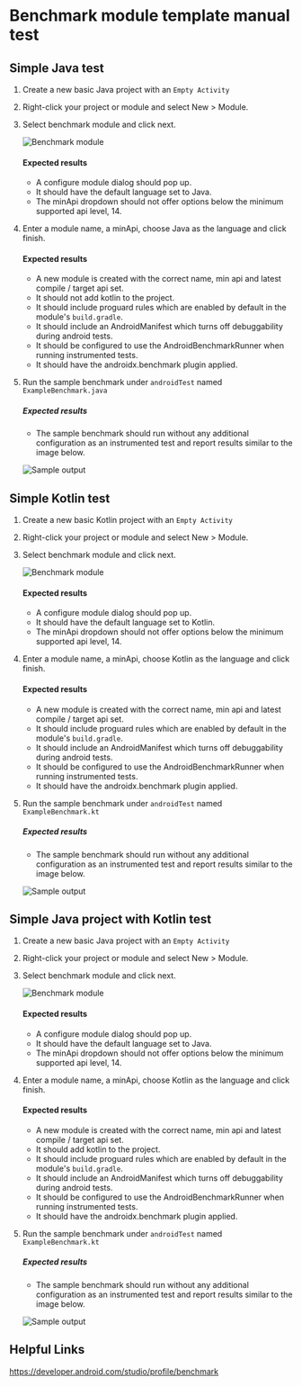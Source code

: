 # Benchmark module template manual test

Simple Java test
----
1. Create a new basic Java project with an `Empty Activity`
1. Right-click your project or module and select New > Module.
1. Select benchmark module and click next.

    ![Benchmark module][icon]
    
    #### Expected results
    - A configure module dialog should pop up.
    - It should have the default language set to Java.
    - The minApi dropdown should not offer options below the minimum supported api level, 14.
    
1. Enter a module name, a minApi, choose Java as the language and click finish.

    #### Expected results
    - A new module is created with the correct name, min api and latest compile / target api set.
    - It should not add kotlin to the project.
    - It should include proguard rules which are enabled by default in the module's `build.gradle`.
    - It should include an AndroidManifest which turns off debuggability during android tests.
    - It should be configured to use the AndroidBenchmarkRunner when running instrumented tests.
    - It should have the androidx.benchmark plugin applied.

1. Run the sample benchmark under `androidTest` named `ExampleBenchmark.java`
    ##### Expected results
    - The sample benchmark should run without any additional configuration as an instrumented test
    and report results similar to the image below.
    
    ![Sample output][output]

Simple Kotlin test
----
1. Create a new basic Kotlin project with an `Empty Activity`
1. Right-click your project or module and select New > Module.
1. Select benchmark module and click next.

    ![Benchmark module][icon]
    
    #### Expected results
    - A configure module dialog should pop up.
    - It should have the default language set to Kotlin.
    - The minApi dropdown should not offer options below the minimum supported api level, 14.
    
1. Enter a module name, a minApi, choose Kotlin as the language and click finish.

    #### Expected results
    - A new module is created with the correct name, min api and latest compile / target api set.
    - It should include proguard rules which are enabled by default in the module's `build.gradle`.
    - It should include an AndroidManifest which turns off debuggability during android tests.
    - It should be configured to use the AndroidBenchmarkRunner when running instrumented tests.
    - It should have the androidx.benchmark plugin applied.

1. Run the sample benchmark under `androidTest` named `ExampleBenchmark.kt`
    ##### Expected results
    - The sample benchmark should run without any additional configuration as an instrumented test
    and report results similar to the image below.
    
    ![Sample output][output]

Simple Java project with Kotlin test
----
1. Create a new basic Java project with an `Empty Activity`
1. Right-click your project or module and select New > Module.
1. Select benchmark module and click next.

    ![Benchmark module][icon]
    
    #### Expected results
    - A configure module dialog should pop up.
    - It should have the default language set to Java.
    - The minApi dropdown should not offer options below the minimum supported api level, 14.
    
1. Enter a module name, a minApi, choose Kotlin as the language and click finish.

    #### Expected results
    - A new module is created with the correct name, min api and latest compile / target api set.
    - It should add kotlin to the project.
    - It should include proguard rules which are enabled by default in the module's `build.gradle`.
    - It should include an AndroidManifest which turns off debuggability during android tests.
    - It should be configured to use the AndroidBenchmarkRunner when running instrumented tests.
    - It should have the androidx.benchmark plugin applied.

1. Run the sample benchmark under `androidTest` named `ExampleBenchmark.kt`
    ##### Expected results
    - The sample benchmark should run without any additional configuration as an instrumented test
    and report results similar to the image below.
    
    ![Sample output][output]

Helpful Links
---
https://developer.android.com/studio/profile/benchmark

[icon]: res/benchmark-module/benchmark-icon.png
[output]: res/benchmark-module/benchmark-output.png
